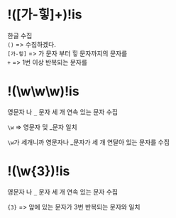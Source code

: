 # !([가-힣]+)!is

한글 수집
<br> 
`()` => 수집하겠다.<br> 
`[가-힣]` => 가 문자 부터 힣 문자까지의 문자를<br> 
`+` => 1번 이상 반복되는 문자를

# !(\w\w\w)!is

영문자 나 `_` 문자 세 개 연속 있는 문자 수집<br>

`\w` => 영문자 및 _문자 일치 <br>

`\w`가 세개니까 영문자나 _문자가 세 개 연달아 있는 문자를 수집

# !(\w{3})!is

영문자 나 `_` 문자 세 개 연속 있는 문자 수집<br>

`{3}` => 앞에 있는 문자가 3번 반복되는 문자와 일치


